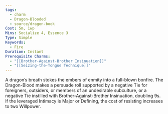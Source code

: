 ```yaml
---
tags:
  - charm
  - Dragon-Blooded
  - source/dragon-book
Cost: 5m, 1wp
Mins: Socialize 4, Essence 3
Type: Simple
Keywords:
  - Fire
Duration: Instant
Prerequisite Charms:
  - "[[Brother-Against-Brother Insinuation]]"
  - "[[Seizing-the-Tongue Technique]]"
---
```

A dragon’s breath stokes the embers of enmity into a full-blown bonfire. The Dragon-Blood makes a persuade roll supported by a negative Tie for foreigners, outsiders, or members of an undesirable subculture, or a negative Tie instilled with Brother-Against-Brother Insinuation, doubling 9s. If the leveraged Intimacy is Major or Defining, the cost of resisting increases to two Willpower.